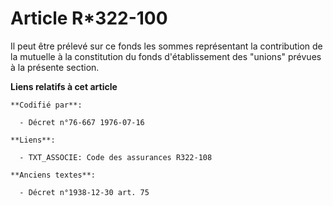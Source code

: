# Article R*322-100

Il peut être prélevé sur ce fonds les sommes représentant la contribution de la mutuelle à la constitution du fonds
d'établissement des "unions" prévues à la présente section.

**Liens relatifs à cet article**

	**Codifié par**:

	  - Décret n°76-667 1976-07-16

	**Liens**:

	  - TXT_ASSOCIE: Code des assurances R322-108

	**Anciens textes**:

	  - Décret n°1938-12-30 art. 75
